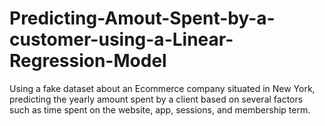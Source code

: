 # Predicting-Amout-Spent-by-a-customer-using-a-Linear-Regression-Model
Using a fake dataset about an Ecommerce company situated in New York, predicting the yearly amount spent by a client based on several factors such as time spent on the website, app, sessions, and membership term.
